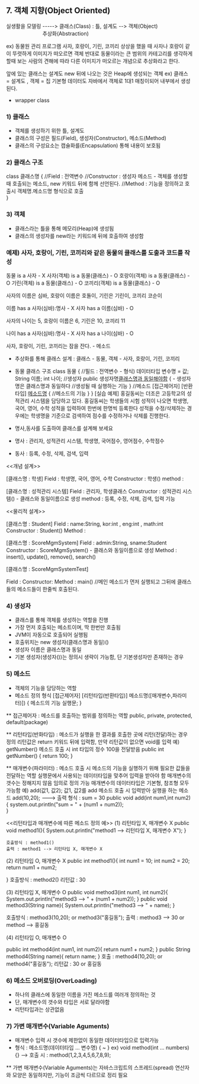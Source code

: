 ## 7. 객체 지향(Object Oriented)


실생활을 모델링 -----> 클래스(Class) : 틀, 설계도 --> 객체(Object)
&emsp;&emsp;&emsp;&emsp;&emsp;&emsp;&emsp;추상화(Abstraction)
   
ex) 동물원 관리 프로그램 
사자, 호랑이, 기린, 코끼리
상상을 했을 때 사자나 호랑이 같이 뚜렷하게 이미지가 떠오르면 객체
반대로 동물이라는 큰 범위의 카테고리를 생각하게 할때 보는 사람의 견해에 따라 다른 이미지가 떠오르는
개념으로 추상화라고 한다.

앞에 있는 클래스는 설계도 new 뒤에 나오는 것은 Heap에 생성되는 객체
ex) 클래스 = 설계도 , 객체 = 집
기본형 데이터도 자바에서 객체로 1대1 매칭이되어 내부에서 생성된다.
- wrapper class

### 1) 클래스 
- 객체를 생성하기 위한 틀, 설계도
- 클래스의 구성은 필드(Field), 생성자(Constructor), 메소드(Method)
- 클래스의 구성요소는 캡슐화를(Encapsulation) 통해 내용이 보호됨

### 2) 클래스 구조
class 클래스명 {
	//Field : 전역변수
	//Constructor : 생성자 메소드 - 객체를 생성할 때 호출되는 메소드, new 키워드 뒤에 함께 선언된다.
	//Method : 기능을 정의하고 호출시 객체명.메소드명 형식으로 호출	
}

### 3) 객체

- 클래스라는 틀을 통해 메모리(Heap)에 생성됨
- 클래스의 생성자를 new라는 키워드에 뒤에 호출하여 생성함

### 예제) 사자, 호랑이, 기린, 코끼리와 같은 동물의 클래스를 도출과 코드를 작성
동물 is a 사자 - X
사자(객체) is a 동물(클래스) - O
호랑이(객체) is a 동물(클래스) - O
기린(객체) is a 동물(클래스) - O
코끼리(객체) is a 동물(클래스) - O

사자의 이름은 심바, 호랑이 이름은 호돌이, 기린은 기린이, 코끼리 코순이

이름 has a 사자(심바):명사 - X
사자 has a 이름(심바) - O


사자의 나이는 5, 호랑이 이름은 6, 기린은 10, 코끼리 11

나이 has a 사자(심바):명사 - X
사자 has a 나이(심바) - O

사자, 호랑이, 기린, 코끼리는 잠을 잔다. - 메소드

- 추상화를 통해 클래스 설계 : 클래스 - 동물, 객체 - 사자, 호랑이, 기린, 코끼리

- 동물 클래스 구조
class 동물 {
	//필드 : 전역변수 - 형식) 데이터타입 변수명 = 값;
	String 이름;
	int 나이;
	//생성자
	public 생성자명[클래스명과 동일해야함]() {	- 생성자명은 클래스명과 동일하다
		//생성될 때 실행하는 기능
	}
	//메소드
	[접근제어자] [반환타입] [메소드명]() {
		//메소드의 기능
	}
}
[실습 예제]
홍길동씨는 더조은 고등학교의 성적관리 시스템을 담당하고 있다. 
홍길동씨는 학생들의 시험 성적이 나오면 학생명, 국어, 영어, 수학 성적을 입력하여 한번에 한명씩 등록한다
성적을 수정/삭제하는 경우에는 학생명을 기준으로 검색하여 점수를 수정하거나 삭제를 진행한다.

- 명사,동사를 도출하여 클래스를 설계해 보세요

- 명사 : 관리자, 성적관리 시스템, 학생명, 국어점수, 영어점수, 수학점수
- 동사 : 등록, 수정, 삭제, 검색, 입력



<<개념 설계>>

[클래스명 : 학생]
Field : 학생명, 국어, 영어, 수학
Constructor : 학생()
method : 

[클래스명 : 성적관리 시스템]
Field : 관리자, 학생클래스
Constructor : 성적관리 시스템() - 클래스와 동일이름으로 생성
method : 등록, 수정, 삭제, 검색, 입력 기능 

<<물리적 설계>>

[클래스명 : Student]
Field : name:String, kor:int , eng:int , math:int 
Constructor : Student()
Method : 

[클래스명 : ScoreMgmSystem]
Field : admin:String, sname:Student
Constructor : ScoreMgmSystem() - 클래스와 동일이름으로 생성
Method : insert(), update(), remove(), search()

[클래스명 : ScoreMgmSystemTest]

Field :
Constructor:
Method : main() //메인 메소드가 먼저 실행되고 그뒤에 클래스들의 메소드들이 한줄씩 호출된다.

### 4) 생성자

- 클래스를 통해 객체를 생성하는 역할을 진행
- 가장 먼저 호출되는 메소트이며, 딱 한번만 호출됨
- JVM이 자동으로 호출되어 실행됨
- 호출위치는 new 생성자(클래스명과 동일)()
- 생성자 이름은 클래스명과 동일
- 기본 생성자(생성자())는 정의시 생략이 가능함, 단 기본생성자만 존재하는 경우

### 5) 메소드

- 객체의 기능을 담당하는 역할
- 메소드 정의 형식
[접근제어자] [리턴타입(반환타입)] 메소드명([매개변수,파라미터)]) {
     메소드의 기능 실행문;
}

** 접근제어자 : 메소드를 호출하는 범위를 정의하는 역할
	public, private, protected, default(package)
	
** 리턴타입(반화타입) : 메소드가 실행을 한 결과를 호출한 곳에 리턴(전달)하는 경우 정의
	리턴값은 return 키워드 뒤에 입력함, 만약 리턴값이 없으면 void를 입력
	예) getNumber() 메소드 호출 시 int 타입의 정수 100을 전달받음 
	public int getNumber() {
	  return 100;
}

** 매개변수(파라미터) : 메소드 호출 시 메소드의 기능을 실행하기 위해 필요한 값들을 전달하는 역할
	실행문에서 사용되는 데이터타입을 맞추어 입력을 받아야 함
	매개변수의 갯수는 정해지지 않음 임의로 정의 가능
	매개변수의 데이터타입은 기본형, 참조형 모두 가능함
	예) add(값1, 값2);	값1, 값2를 add 메소드 호출 시 입력받아 실행을 하는 메소드
	add(10,20); ---> 출력 형식 :  sum = 30
	public void add(int num1,int num2) {
		system.out.println("sum = " + (num1 + num2));		
}

<<리턴타입과 매개변수에 따른 메소드 정의 예>>
 (1) 리턴타입 X, 매개변수 X
	public void method1(){
		System.out.println("method1 --> 리턴타입 X, 매개변수 X");
	} 
	
   	호출방식 : method1()
   	출력 : method1 --> 리턴타입 X, 매개변수 X
 
 (2) 리턴타입 O, 매개변수 X
 public int method1(){
		int num1 = 10;
		int num2 = 20;
		return num1 + num2;

}
   호출방식 : method2()
   리턴값 : 30
 
 (3) 리턴타입 X, 매개변수 O
 public void method3(int num1, int num2){
	System.out.println("method3 --> " + (num1 + num2));
}
 public void method3(String name){
	System.out.println("method3 --> " + name);
}


   호출방식 : method3(10,20); or method3("홍길동");
   출력 : method3 --> 30 or method --> 홍길동
 
 (4) 리턴타입 O, 매개변수 O
	
public int method4(int num1, int num2){
	return num1 + num2;
}
public String method4(String name){
	return name;
}
	호출 : method4(10,20); or method4("홍길동");
	리턴값 : 30 or 홍길동
	
### 6) 메소드 오버로딩(OverLoading)
- 하나의 클래스에 동일한 이름을 가진 메소드를 여러개 정의하는 것
- 단, 매개변수의 갯수와 타입은 서로 달라야함
- 리턴타입과는 상관없음

### 7) 가변 매개변수(Variable Aguments)
- 매개변수 입력 시 갯수에 제한없이 동일한 데이터타입으로 입력가능
- 형식 : 메소드명(데이터타입 ... 변수명) { ~ }
	ex)	void method(int ... numbers) {} --> 호출 시 : method(1,2,3,4,5,6,7,8,9);
	
** 가변 매개변수(Variable Aguments)는 자바스크립트의 스프레드(spread) 연산자와 모양은 동일하지만, 기능이 조금씩 다르므로 정리 필요













